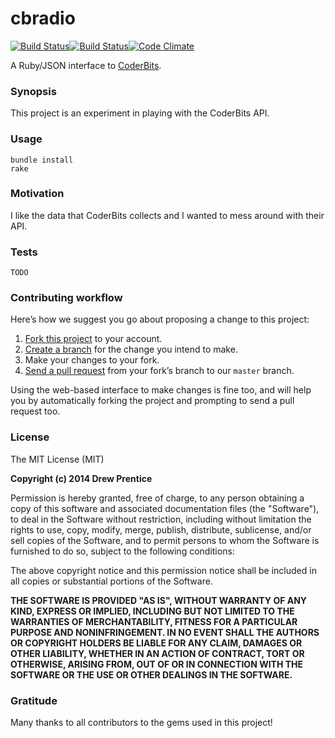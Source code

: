 cbradio
===

[![Build Status](https://travis-ci.org/weirdpercent/cbradio.svg?branch=master)](https://travis-ci.org/weirdpercent/cbradio)[![Build Status](https://travis-ci.org/weirdpercent/cbradio.svg?branch=master)](https://travis-ci.org/weirdpercent/cbradio)[![Code Climate](https://codeclimate.com/github/weirdpercent/cbradio.png)](https://codeclimate.com/github/weirdpercent/cbradio)

A Ruby/JSON interface to [CoderBits](http://www.coderbits.com/).

### Synopsis

This project is an experiment in playing with the CoderBits API.

### Usage

    bundle install
    rake

### Motivation

I like the data that CoderBits collects and I wanted to mess around with their API.

### Tests

    TODO

### Contributing workflow

Here’s how we suggest you go about proposing a change to this project:

1. [Fork this project][fork] to your account.
2. [Create a branch][branch] for the change you intend to make.
3. Make your changes to your fork.
4. [Send a pull request][pr] from your fork’s branch to our `master` branch.

Using the web-based interface to make changes is fine too, and will help you
by automatically forking the project and prompting to send a pull request too.

[fork]: http://help.github.com/forking/
[branch]: https://help.github.com/articles/creating-and-deleting-branches-within-your-repository
[pr]: http://help.github.com/pull-requests/

### License

The MIT License (MIT)

**Copyright (c) 2014 Drew Prentice**

Permission is hereby granted, free of charge, to any person obtaining a copy
of this software and associated documentation files (the "Software"), to deal
in the Software without restriction, including without limitation the rights
to use, copy, modify, merge, publish, distribute, sublicense, and/or sell
copies of the Software, and to permit persons to whom the Software is
furnished to do so, subject to the following conditions:

The above copyright notice and this permission notice shall be included in all
copies or substantial portions of the Software.

**THE SOFTWARE IS PROVIDED "AS IS", WITHOUT WARRANTY OF ANY KIND, EXPRESS OR
IMPLIED, INCLUDING BUT NOT LIMITED TO THE WARRANTIES OF MERCHANTABILITY,
FITNESS FOR A PARTICULAR PURPOSE AND NONINFRINGEMENT. IN NO EVENT SHALL THE
AUTHORS OR COPYRIGHT HOLDERS BE LIABLE FOR ANY CLAIM, DAMAGES OR OTHER
LIABILITY, WHETHER IN AN ACTION OF CONTRACT, TORT OR OTHERWISE, ARISING FROM,
OUT OF OR IN CONNECTION WITH THE SOFTWARE OR THE USE OR OTHER DEALINGS IN THE
SOFTWARE.**

### Gratitude

Many thanks to all contributors to the gems used in this project!
